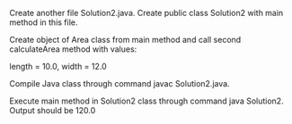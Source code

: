 Create another file Solution2.java.
Create public class Solution2 with main method in this file.

Create object of Area class from main method and call second calculateArea method with values:

length = 10.0, width = 12.0

Compile Java class through command javac Solution2.java.

Execute main method in Solution2 class through command java Solution2. Output should be 120.0